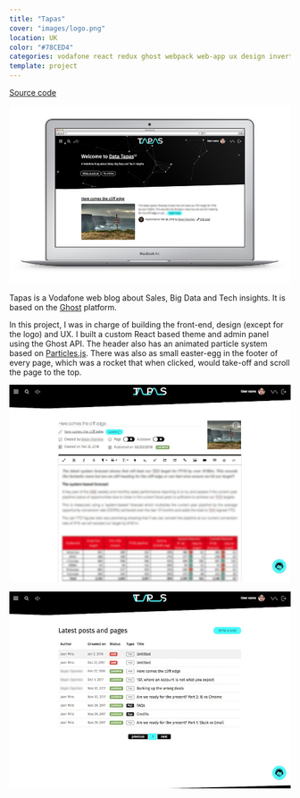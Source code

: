 ```yaml
---
title: "Tapas"
cover: "images/logo.png"
location: UK
color: "#78CED4"
categories: vodafone react redux ghost webpack web-app ux design inverted
template: project
---
```


<p class="align-center">
<a class="btn" href="https://github.com/gazpachu/react-ghost-tapas" target="_blank">Source code</a>
</p>

![](./images/1.jpg "Home page")

Tapas is a Vodafone web blog about Sales, Big Data and Tech insights. It is based on the [Ghost](http://ghost.org/) platform.

In this project, I was in charge of building the front-end, design (except for the logo) and UX. I built a custom React based theme and admin panel using the Ghost API. The header also has an animated particle system based on [Particles.js](https://vincentgarreau.com/particles.js/). There was also as small easter-egg in the footer of every page, which was a rocket that when clicked, would take-off and scroll the page to the top.

![](./images/2.jpg "Admin panel - article edit page")

![](./images/3.jpg "Admin panel - list of pages and posts")
